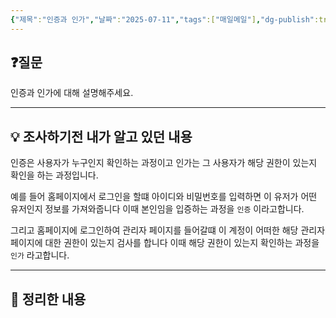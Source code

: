 ```yaml
---
{"제목":"인증과 인가","날짜":"2025-07-11","tags":["매일메일"],"dg-publish":true,"permalink":"/매일메일/25년7월/인증과 인가/","dgPassFrontmatter":true,"created":"2025-07-10T23:23:13.770+09:00","updated":"2025-07-12T04:38:28.218+09:00"}
---
```


## ❓질문

인증과 인가에 대해 설명해주세요.

---
## 💡 조사하기전 내가 알고 있던 내용

인증은 사용자가 누구인지 확인하는 과정이고 인가는 그 사용자가 해당 권한이 있는지 확인을 하는 과정입니다.

예를 들어 홈페이지에서 로그인을 할떄 아이디와 비밀번호를 입력하면 이 유저가 어떤 유저인지 정보를 가져와줍니다 이때 본인임을 입증하는 과정을 `인증` 이라고합니다.

그리고 홈페이지에 로그인하여 관리자 페이지를 들어갈떄 이 계정이 어떠한 해당 관리자 페이지에 대한 권한이 있는지 검사를 합니다 이때 해당 권한이 있는지 확인하는 과정을 `인가` 라고합니다.

---
## 🏫 정리한 내용

